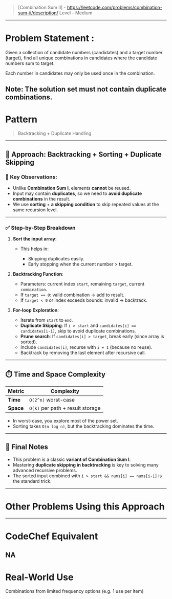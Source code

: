 > [Combination Sum II] - https://leetcode.com/problems/combination-sum-ii/description/
> Level - Medium
--------------------------------------------------------------------------------------------------------------------------------------
# Problem Statement : 

Given a collection of candidate numbers (candidates) and a target number (target), find all unique combinations in candidates where the candidate numbers sum to target.

Each number in candidates may only be used once in the combination.

Note: The solution set must not contain duplicate combinations.
--------------------------------------------------------------------------------------------------------------------------------------
# Pattern
> Backtracking + Duplicate Handling 
--------------------------------------------------------------------------------------------------------------------------------------
## 🧠 Approach: Backtracking + Sorting + Duplicate Skipping

### 🔑 Key Observations:

* Unlike **Combination Sum I**, elements **cannot** be reused.
* Input may contain **duplicates**, so we need to **avoid duplicate combinations** in the result.
* We use **sorting** + **a skipping condition** to skip repeated values at the same recursion level.

---

### ✅ Step-by-Step Breakdown

1. **Sort the input array**:

   * This helps in:

     * Skipping duplicates easily.
     * Early stopping when the current number > target.

2. **Backtracking Function**:

   * Parameters: current index `start`, remaining `target`, current `combination`.
   * If `target == 0`: valid combination → add to result.
   * If `target < 0` or index exceeds bounds: invalid → backtrack.

3. **For-loop Exploration**:

   * Iterate from `start` to `end`.
   * **Duplicate Skipping**: If `i > start` and `candidates[i] == candidates[i-1]`, skip to avoid duplicate combinations.
   * **Prune search**: If `candidates[i] > target`, break early (since array is sorted).
   * Include `candidates[i]`, recurse with `i + 1` (because no reuse).
   * Backtrack by removing the last element after recursive call.

---

## ⏱️ Time and Space Complexity

| Metric    | Complexity                       |
| --------- | -------------------------------- |
| **Time**  | `O(2^n)` worst-case              |
| **Space** | `O(k)` per path + result storage |

* In worst-case, you explore most of the power set.
* Sorting takes `O(n log n)`, but the backtracking dominates the time.

---

## 📌 Final Notes

* This problem is a classic **variant of Combination Sum I**.
* Mastering **duplicate skipping in backtracking** is key to solving many advanced recursive problems.
* The sorted input combined with `i > start && nums[i] == nums[i-1]` is the standard trick.

--------------------------------------------------------------------------------------------------------------------------------------
# Other Problems Using this Approach

--------------------------------------------------------------------------------------------------------------------------------------
# CodeChef Equivalent
NA
--------------------------------------------------------------------------------------------------------------------------------------
# Real-World Use
Combinations from limited frequency options (e.g. 1 use per item) 